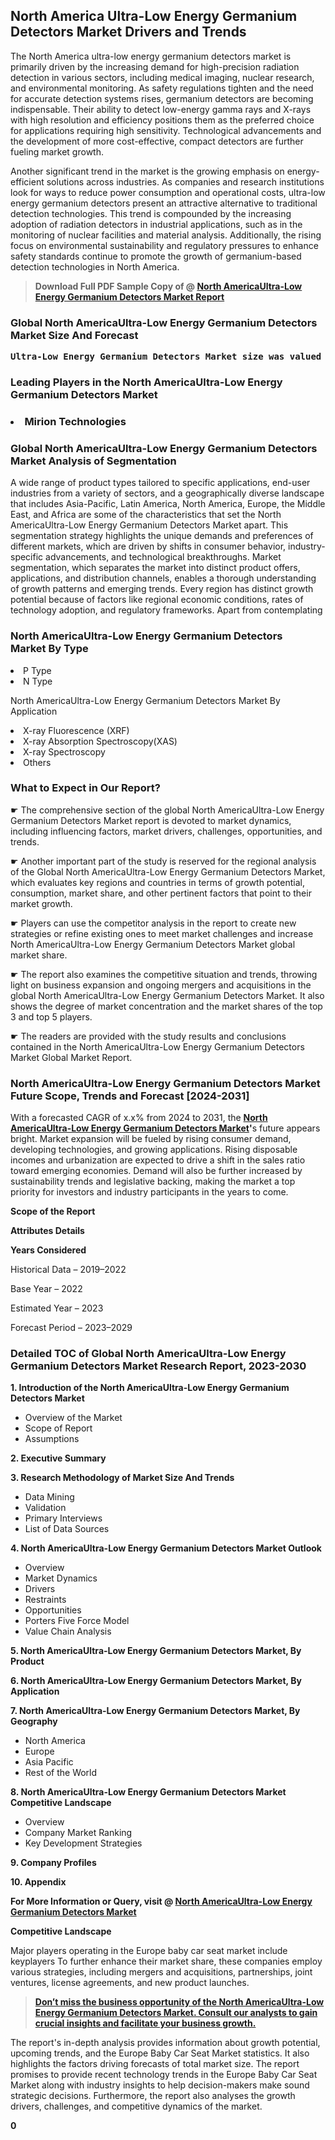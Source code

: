 <p><h2>North America Ultra-Low Energy Germanium Detectors Market Drivers and Trends</h2><p>The North America ultra-low energy germanium detectors market is primarily driven by the increasing demand for high-precision radiation detection in various sectors, including medical imaging, nuclear research, and environmental monitoring. As safety regulations tighten and the need for accurate detection systems rises, germanium detectors are becoming indispensable. Their ability to detect low-energy gamma rays and X-rays with high resolution and efficiency positions them as the preferred choice for applications requiring high sensitivity. Technological advancements and the development of more cost-effective, compact detectors are further fueling market growth.</p><p>Another significant trend in the market is the growing emphasis on energy-efficient solutions across industries. As companies and research institutions look for ways to reduce power consumption and operational costs, ultra-low energy germanium detectors present an attractive alternative to traditional detection technologies. This trend is compounded by the increasing adoption of radiation detectors in industrial applications, such as in the monitoring of nuclear facilities and material analysis. Additionally, the rising focus on environmental sustainability and regulatory pressures to enhance safety standards continue to promote the growth of germanium-based detection technologies in North America.</p></p><blockquote id="" class=""><strong>Download Full PDF Sample Copy of @&nbsp;<a href="https://www.verifiedmarketreports.com/download-sample/?rid=244696&utm_source=GitHub-Jan&utm_medium=281" target="_blank">North AmericaUltra-Low Energy Germanium Detectors Market Report</a>&nbsp;&nbsp;</strong></blockquote><h3 id="" class=""><strong>Global&nbsp;North AmericaUltra-Low Energy Germanium Detectors Market Size And Forecast</strong></h3><pre class="reader-text-block__code-block"><strong>Ultra-Low Energy Germanium Detectors Market size was valued at USD 0.25 Billion in 2022 and is projected to reach USD 0.45 Billion by 2030, growing at a CAGR of 8.2% from 2024 to 2030.</strong></pre><h3 id="" class="">Leading Players in the&nbsp;North AmericaUltra-Low Energy Germanium Detectors Market</h3><h3 class=""></Li><Li>Mirion Technologies</h3><h3 id="" class="">Global&nbsp;North AmericaUltra-Low Energy Germanium Detectors Market Analysis of Segmentation</h3><p id="" class="">A wide range of product types tailored to specific applications, end-user industries from a variety of sectors, and a geographically diverse landscape that includes Asia-Pacific, Latin America, North America, Europe, the Middle East, and Africa are some of the characteristics that set the North AmericaUltra-Low Energy Germanium Detectors Market apart. This segmentation strategy highlights the unique demands and preferences of different markets, which are driven by shifts in consumer behavior, industry-specific advancements, and technological breakthroughs. Market segmentation, which separates the market into distinct product offers, applications, and distribution channels, enables a thorough understanding of growth patterns and emerging trends. Every region has distinct growth potential because of factors like regional economic conditions, rates of technology adoption, and regulatory frameworks. Apart from contemplating</p><h3 id="" class="">North AmericaUltra-Low Energy Germanium Detectors Market&nbsp;By Type</h3><p></Li><Li>P Type</Li><Li> N Type</p><div class="" data-test-id=""><p>North AmericaUltra-Low Energy Germanium Detectors Market&nbsp;By Application</p></div><p class=""></Li><Li>X-ray Fluorescence (XRF)</Li><Li> X-ray Absorption Spectroscopy(XAS)</Li><Li> X-ray Spectroscopy</Li><Li> Others</p><div class="" data-test-id=""><h3><span class="">What to Expect in Our Report?</span></h3></div><div class="" data-test-id=""><p><span class="">☛ The comprehensive section of the global North AmericaUltra-Low Energy Germanium Detectors Market report is devoted to market dynamics, including influencing factors, market drivers, challenges, opportunities, and trends.</span></p></div><div class="" data-test-id=""><p><span class="">☛ Another important part of the study is reserved for the regional analysis of the Global North AmericaUltra-Low Energy Germanium Detectors Market, which evaluates key regions and countries in terms of growth potential, consumption, market share, and other pertinent factors that point to their market growth.</span></p></div><div class="" data-test-id=""><p><span class="">☛ Players can use the competitor analysis in the report to create new strategies or refine existing ones to meet market challenges and increase North AmericaUltra-Low Energy Germanium Detectors Market global market share.</span></p></div><div class="" data-test-id=""><p><span class="">☛ The report also examines the competitive situation and trends, throwing light on business expansion and ongoing mergers and acquisitions in the global North AmericaUltra-Low Energy Germanium Detectors Market. It also shows the degree of market concentration and the market shares of the top 3 and top 5 players.</span></p></div><div class="" data-test-id=""><p><span class="">☛ The readers are provided with the study results and conclusions contained in the North AmericaUltra-Low Energy Germanium Detectors Market Global Market Report.</span></p></div><div class="" data-test-id=""><h3><span class="">North AmericaUltra-Low Energy Germanium Detectors Market Future Scope, Trends and Forecast [2024-2031]</span></h3></div><div class="" data-test-id=""><p><span class="">With a forecasted CAGR of x.x% from 2024 to 2031, the <strong><a href="https://www.verifiedmarketreports.com/download-sample/?rid=244696&utm_source=GitHub-Jan&utm_medium=281" target="_blank">North AmericaUltra-Low Energy Germanium Detectors Market</a>'</strong>s future appears bright. Market expansion will be fueled by rising consumer demand, developing technologies, and growing applications. Rising disposable incomes and urbanization are expected to drive a shift in the sales ratio toward emerging economies. Demand will also be further increased by sustainability trends and legislative backing, making the market a top priority for investors and industry participants in the years to come.</span></p><p id="ember66" class="ember-view reader-text-block__paragraph"><strong>Scope of the Report</strong></p><p id="ember67" class="ember-view reader-text-block__paragraph"><strong>Attributes Details</strong></p><p id="ember68" class="ember-view reader-text-block__paragraph"><strong>Years Considered</strong></p><p id="ember69" class="ember-view reader-text-block__paragraph">Historical Data &ndash; 2019&ndash;2022</p><p id="ember70" class="ember-view reader-text-block__paragraph">Base Year &ndash; 2022</p><p id="ember71" class="ember-view reader-text-block__paragraph">Estimated Year &ndash; 2023</p><p id="ember72" class="ember-view reader-text-block__paragraph">Forecast Period &ndash; 2023&ndash;2029</p></div><h3 id="" class="">Detailed TOC of Global North AmericaUltra-Low Energy Germanium Detectors Market Research Report, 2023-2030</h3><p id="" class=""><strong>1. Introduction of the North AmericaUltra-Low Energy Germanium Detectors Market</strong></p><ul><li>Overview of the Market</li><li>Scope of Report</li><li>Assumptions</li></ul><p id="" class=""><strong>2. Executive Summary</strong></p><p id="" class=""><strong>3. Research Methodology of Market Size And Trends</strong></p><ul><li>Data Mining</li><li>Validation</li><li>Primary Interviews</li><li>List of Data Sources</li></ul><p id="" class=""><strong>4. North AmericaUltra-Low Energy Germanium Detectors Market Outlook</strong></p><ul><li>Overview</li><li>Market Dynamics</li><li>Drivers</li><li>Restraints</li><li>Opportunities</li><li>Porters Five Force Model</li><li>Value Chain Analysis</li></ul><p id="" class=""><strong>5. North AmericaUltra-Low Energy Germanium Detectors Market, By Product</strong></p><p id="" class=""><strong>6. North AmericaUltra-Low Energy Germanium Detectors Market, By Application</strong></p><p id="" class=""><strong>7. North AmericaUltra-Low Energy Germanium Detectors Market, By Geography</strong></p><ul><li>North America</li><li>Europe</li><li>Asia Pacific</li><li>Rest of the World</li></ul><p id="" class=""><strong>8. North AmericaUltra-Low Energy Germanium Detectors Market Competitive Landscape</strong></p><ul><li>Overview</li><li>Company Market Ranking</li><li>Key Development Strategies</li></ul><p id="" class=""><strong>9. Company Profiles</strong></p><p id="" class=""><strong>10. Appendix</strong></p><p><strong>For More Information or Query, visit&nbsp;@ <a href="https://www.verifiedmarketreports.com/product/ultra-low-energy-germanium-detectors-market/" target="_blank">North AmericaUltra-Low Energy Germanium Detectors Market</a></strong></p><p id="ember61" class="ember-view reader-text-block__paragraph"><strong>Competitive Landscape</strong></p><p id="ember62" class="ember-view reader-text-block__paragraph">Major players operating in the Europe baby car seat market include keyplayers To further enhance their market share, these companies employ various strategies, including mergers and acquisitions, partnerships, joint ventures, license agreements, and new product launches.</p><blockquote id="ember63" class="ember-view reader-text-block__blockquote"><strong><a href="https://www.verifiedmarketreports.com/download-sample/?rid=244696&utm_source=GitHub-Jan&utm_medium=281" target="_blank">Don&rsquo;t miss the business opportunity of the North AmericaUltra-Low Energy Germanium Detectors Market. Consult our analysts to gain crucial insights and facilitate your business growth.</a></strong></blockquote><p id="ember64" class="ember-view reader-text-block__paragraph">The report's in-depth analysis provides information about growth potential, upcoming trends, and the Europe Baby Car Seat Market statistics. It also highlights the factors driving forecasts of total market size. The report promises to provide recent technology trends in the Europe Baby Car Seat Market along with industry insights to help decision-makers make sound strategic decisions. Furthermore, the report also analyses the growth drivers, challenges, and competitive dynamics of the market.</p><p class="ember-view reader-text-block__paragraph"><strong>0</strong></p>

